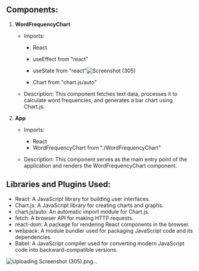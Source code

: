 ## Components:
1. **WordFrequencyChart**
   - Imports:
     - React
     - useEffect from "react"
     - useState from "react"![Screenshot (305)](https://github.com/Pal2021/Top20Word-Histogram-Graph/assets/96548592/6b1a86cc-57e5-4cfc-a1bb-57ab37cc0e9c)

     - Chart from "chart.js/auto"

   - Description: This component fetches text data, processes it to calculate word frequencies, and generates a bar chart using Chart.js.

2. **App**
   - Imports:
     - React
     - WordFrequencyChart from "./WordFrequencyChart"

   - Description: This component serves as the main entry point of the application and renders the WordFrequencyChart component.

## Libraries and Plugins Used:
- React: A JavaScript library for building user interfaces.
- Chart.js: A JavaScript library for creating charts and graphs.
- chart.js/auto: An automatic import module for Chart.js.
- fetch: A browser API for making HTTP requests.
- react-dom: A package for rendering React components in the browser.
- webpack: A module bundler used for packaging JavaScript code and its dependencies.
- Babel: A JavaScript compiler used for converting modern JavaScript code into backward-compatible versions.

![Uploading Screenshot (305).png…]()
